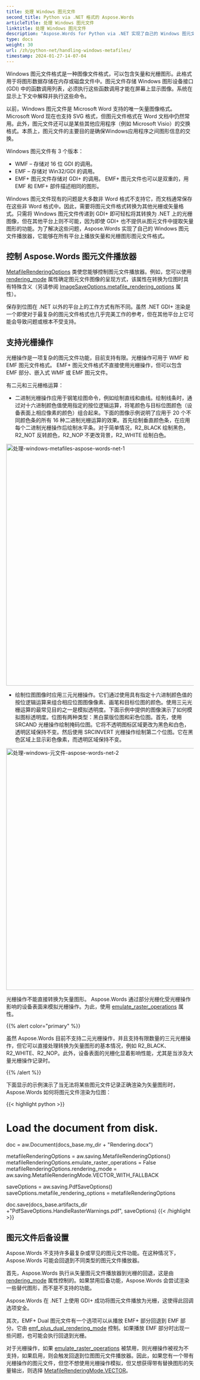 ```yaml
---
title: 处理 Windows 图元文件
second_title: Python via .NET 格式的 Aspose.Words
articleTitle: 处理 Windows 图元文件
linktitle: 处理 Windows 图元文件
description: "Aspose.Words for Python via .NET 实现了自己的 Windows 图元文件播放器，可以在所有平台上播放图元文件格式，并支持基本图元文件功能的处理，并且可以执行回退到不同类型的图元文件播放器。"
type: docs
weight: 30
url: /zh/python-net/handling-windows-metafiles/
timestamp: 2024-01-27-14-07-04
---
```


Windows 图元文件格式是一种图像文件格式，可以包含矢量和光栅图形。此格式用于将图形数据存储在内存或磁盘文件中。图元文件存储 Windows 图形设备接口 (GDI) 中的函数调用列表，必须执行这些函数调用才能在屏幕上显示图像。系统在显示上下文中解释并执行这些命令。

以前，Windows 图元文件是 Microsoft Word 支持的唯一矢量图像格式。 Microsoft Word 现在也支持 SVG 格式，但图元文件格式在 Word 文档中仍然常用。此外，图元文件还可以是某些其他应用程序（例如 Microsoft Visio）的交换格式。本质上，图元文件的主要目的是确保Windows应用程序之间图形信息的交换。

Windows 图元文件有 3 个版本：

- WMF – 存储对 16 位 GDI 的调用。
- EMF – 存储对 Win32/GDI 的调用。
- EMF+ 图元文件存储对 GDI+ 的调用。 EMF+ 图元文件也可以是双重的，用 EMF 和 EMF+ 部件描述相同的图形。

Windows 图元文件现有的问题是大多数非 Word 格式不支持它，而文档通常保存在这些非 Word 格式中。因此，需要将图元文件格式转换为其他光栅或矢量格式。只需将 Windows 图元文件传递到 GDI+ 即可轻松将其转换为 .NET 上的光栅图像，但在其他平台上则不可能，因为即使 GDI+ 也不提供从图元文件中提取矢量图形的功能。为了解决这些问题，Aspose.Words 实现了自己的 Windows 图元文件播放器，它能够在所有平台上播放矢量和光栅图形图元文件格式。

## 控制 Aspose.Words 图元文件播放器

[MetafileRenderingOptions](https://reference.aspose.com/words/python-net/aspose.words.saving/metafilerenderingoptions/) 类使您能够控制图元文件播放器。例如，您可以使用 [rendering_mode](https://reference.aspose.com/words/python-net/aspose.words.saving/metafilerenderingoptions/rendering_mode/) 属性确定图元文件图像的呈现方式，该属性在转换为位图时具有特殊含义（另请参阅 [ImageSaveOptions.metafile_rendering_options](https://reference.aspose.com/words/python-net/aspose.words.saving/imagesaveoptions/metafile_rendering_options/) 属性）。

保存到位图在 .NET 以外的平台上的工作方式有所不同。虽然 .NET GDI+ 渲染是一个即使对于最复杂的图元文件格式也几乎完美工作的参考，但在其他平台上它可能会导致问题或根本不受支持。

## 支持光栅操作

光栅操作是一项复杂的图元文件功能，目前支持有限。光栅操作可用于 WMF 和 EMF 图元文件格式。 EMF+ 图元文件格式不直接使用光栅操作，但可以包含 EMF 部分、嵌入式 WMF 或 EMF 图元文件。

有二元和三元栅格运算：

- 二进制光栅操作应用于钢笔绘图命令，例如绘制直线和曲线。绘制线条时，通过对十六进制颜色值使用指定的按位逻辑运算，将笔颜色与目标位图颜色（设备表面上相应像素的颜色）组合起来。下面的图像示例说明了应用于 20 个不同颜色条的所有 16 种二进制光栅运算的效果。首先绘制垂直颜色条，在应用每个二进制光栅操作后绘制水平条。对于简单情况，R2_BLACK 绘制黑色，R2_NOT 反转颜色，R2_NOP 不更改背景，R2_WHITE 绘制白色。

<img src="/words/python-net/handling-windows-metafiles/handling-windows-metafiles-1.png" alt="处理-windows-metafiles-aspose-words-net-1" style="width:650px"/>

- 绘制位图图像时应用三元光栅操作。它们通过使用具有指定十六进制颜色值的按位逻辑运算来组合相应位图图像像素、画笔和目标位图的颜色。使用三元光栅运算的最常见目的之一是模拟透明度。下面示例中提供的图像演示了如何模拟图标透明度。位图有两种类型：黑白蒙版位图和彩色位图。首先，使用 SRCAND 光栅操作绘制掩码位图。它将不透明图标区域更改为黑色和白色，透明区域保持不变。然后使用 SRCINVERT 光栅操作绘制第二个位图。它在黑色区域上显示彩色像素，而透明区域保持不变。

<img src="/words/python-net/handling-windows-metafiles/handling-windows-metafiles-2.png" alt="处理-windows-元文件-aspose-words-net-2" style="width:650px"/>

光栅操作不能直接转换为矢量图形。 Aspose.Words 通过部分光栅化受光栅操作影响的设备表面来模拟光栅操作。为此，使用 [emulate_raster_operations](https://reference.aspose.com/words/python-net/aspose.words.saving/metafilerenderingoptions/emulate_raster_operations/) 属性。

{{% alert color="primary" %}}

虽然 Aspose.Words 目前不支持二元光栅操作，并且支持有限数量的三元光栅操作，但它可以直接处理转换为矢量图形的基本情况，例如 R2_BLACK、R2_WHITE、R2_NOP。此外，设备表面的光栅化显着影响性能，尤其是当涉及大量光栅操作记录时。

{{% /alert %}}

下面显示的示例演示了当无法将某些图元文件记录正确渲染为矢量图形时，Aspose.Words 如何将图元文件渲染为位图：

{{< highlight python >}}
# Load the document from disk.
doc = aw.Document(docs_base.my_dir +  "Rendering.docx")

metafileRenderingOptions = aw.saving.MetafileRenderingOptions()
metafileRenderingOptions.emulate_raster_operations = False
metafileRenderingOptions.rendering_mode = aw.saving.MetafileRenderingMode.VECTOR_WITH_FALLBACK

saveOptions = aw.saving.PdfSaveOptions()
saveOptions.metafile_rendering_options = metafileRenderingOptions

doc.save(docs_base.artifacts_dir +"PdfSaveOptions.HandleRasterWarnings.pdf", saveOptions)
{{< /highlight >}}

## 图元文件后备设置

Aspose.Words 不支持许多最复杂或罕见的图元文件功能。在这种情况下，Aspose.Words 可能会回退到不同类型的图元文件播放器。

首先，Aspose.Words 执行从矢量图元文件播放器到光栅的回退，这是由 [rendering_mode](https://reference.aspose.com/words/python-net/aspose.words.saving/metafilerenderingoptions/rendering_mode/) 属性控制的。如果禁用后备功能，Aspose.Words 会尝试渲染一些替代图形，而不是不支持的功能。

Aspose.Words 在 .NET 上使用 GDI+ 成功将图元文件播放为光栅，这使得此回调选项安全。

其次，EMF+ Dual 图元文件有一个选项可以从播放 EMF+ 部分回退到 EMF 部分。它由 [emf_plus_dual_rendering_mode](https://reference.aspose.com/words/python-net/aspose.words.saving/metafilerenderingoptions/emf_plus_dual_rendering_mode/) 控制。如果播放 EMF 部分时出现一些问题，也可能会执行回退到光栅。

对于光栅操作，如果 [emulate_raster_operations](https://reference.aspose.com/words/python-net/aspose.words.saving/metafilerenderingoptions/emulate_raster_operations/) 被禁用，则光栅操作被视为不支持，如果启用，则会触发回退到位图图元文件播放器。因此，如果您有一个带有光栅操作的图元文件，但您不想使用光栅操作模拟，但又想获得带有替换图形的矢量输出，则选择 [MetafileRenderingMode.VECTOR](https://reference.aspose.com/words/python-net/aspose.words.saving/metafilerenderingmode/#vector)。
